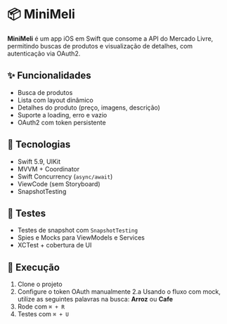 # 📦 MiniMeli

**MiniMeli** é um app iOS em Swift que consome a API do Mercado Livre, permitindo buscas de produtos e visualização de detalhes, com autenticação via OAuth2.

## ✨ Funcionalidades

- Busca de produtos
- Lista com layout dinâmico
- Detalhes do produto (preço, imagens, descrição)
- Suporte a loading, erro e vazio
- OAuth2 com token persistente

## 🧱 Tecnologias

- Swift 5.9, UIKit
- MVVM + Coordinator
- Swift Concurrency (`async/await`)
- ViewCode (sem Storyboard)
- SnapshotTesting

## 🧪 Testes

- Testes de snapshot com `SnapshotTesting`
- Spies e Mocks para ViewModels e Services
- XCTest + cobertura de UI

## 🚀 Execução

1. Clone o projeto
2. Configure o token OAuth manualmente
2.a Usando o fluxo com mock, utilize as seguintes palavras na busca: **Arroz** ou **Cafe**
3. Rode com `⌘ + R`
4. Testes com `⌘ + U`
